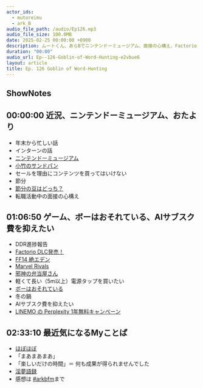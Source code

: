```yaml
---
actor_ids:
  - mutoreimu
  - ark_B
audio_file_path: /audio/Ep126.mp3
audio_file_size: 100.0MB
date: 2025-02-25 00:00:00 +0900
description: ムートくん、あらBでニンテンドーミュージアム、面接の心構え、Factorio DLC, ボーはおそれている、ほぼほぼなどについて話しました。
duration: "00:00"
audio_url: Ep--126-Goblin-of-Word-Hunting-e2vbue6
layout: article
title: Ep. 126 Goblin of Word-Hunting
---
```

## ShowNotes

## 00:00:00 近況、ニンテンドーミュージアム、おたより

* 年末から忙しい話
* インターンの話
* [ニンテンドーミュージアム](https://museum.nintendo.com/index.html)
* [小竹のサンドパン](https://kotakeseika.com/)
* セールを理由にコンテンツを買ってはいけない
* 節分
* [節分の豆はどっち？](https://weathernews.jp/s/topics/201801/300085/)
* 転職活動中の面接の心構え

## 01:06:50 ゲーム、ボーはおそれている、AIサブスク費を抑えたい

* DDR進捗報告
* [Factorio DLC発売！](https://www.gamespark.jp/article/2024/07/06/143001.html)
* [FF14 絶エデン](https://jp.finalfantasyxiv.com/lodestone/character/34120564/blog/5500375/)
* [Marvel Rivals](https://store.steampowered.com/app/2767030/_/?l=japanese)
* [邪神の弁当屋さん](https://amzn.to/41dG1m7)
* 軽くて長い（5m以上）電源タップを買いたい
* [ボーはおそれている](https://filmarks.com/movies/95663)
* 冬の鍋
* AIサブスク費を抑えたい
* [LINEMO の Perplexity 1年無料キャンペーン](https://www.linemo.jp/service/perplexity-ai/?utm_source=gkt&utm_medium=cpc&utm_campaign=DR_1_2&utm_content=1729201548_17688723732_137327526686_719412470113_LP076_kwd-1183562153506_linemo_p_148783727535&gad_source=1&gclid=Cj0KCQiA8fW9BhC8ARIsACwHqYpAFqQUGunzOj1YgFxjBIaMKQtLe9tVu3gwvDTqCrTZqaTS1mCbkEgaAvIqEALw_wcB)

## 02:33:10 最近気になるMyことば

* [ほぼほぼ](https://www.nhk.or.jp/bunken/research/kotoba/20181101_4.html)
* 「まあまあまあ」
* 「楽しいだけの時間」＝ 何も成果が得られませんでした
* [淫夢語録](https://dic.pixiv.net/a/%E6%B7%AB%E5%A4%A2%E8%AA%9E%E9%8C%B2)
* 感想は [#arkbfm](https://x.com/search?q=%23arkbfm&src=typed_query&f=live)まで